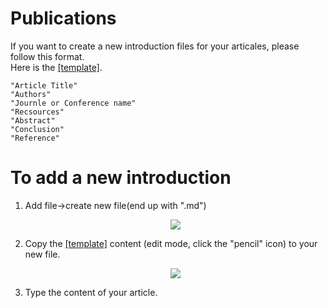 # Publications

If you want to create a new introduction files for your articales, please follow this format.  
Here is the [[template]](https://github.com/GDAOSU/Publications/blob/main/TEMPLATE.md).

    "Article Title"
    "Authors"
    "Journle or Conference name"
    "Recsources"
    "Abstract"
    "Conclusion"
    "Reference"

# To add a new introduction
1. Add file->create new file(end up with ".md")<p align="center"><img src="https://user-images.githubusercontent.com/32317924/119682399-db201880-be10-11eb-8dd3-f0be46a7199f.png"></p>  
2. Copy the [[template]](https://github.com/GDAOSU/Publications/blob/main/TEMPLATE.md) content (edit mode, click the "pencil" icon) to your new file.<p align="center"><img src="https://user-images.githubusercontent.com/32317924/119682750-21757780-be11-11eb-986f-48bad60ba4fc.png"></p> 
3. Type the content of your article. 
